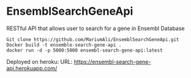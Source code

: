 # EnsemblSearchGeneApi
RESTful API that allows user to search for a gene in Ensembl Database

```
Git clone https://github.com/MariumAli/EnsemblSearchGeneApi.git
Docker build -t ensemble-search-gene-api .
docker run -d -p 5000:5000 ensembl-search-gene-api:latest
```


Deployed on heroku:
URL: https://ensembl-search-gene-api.herokuapp.com/